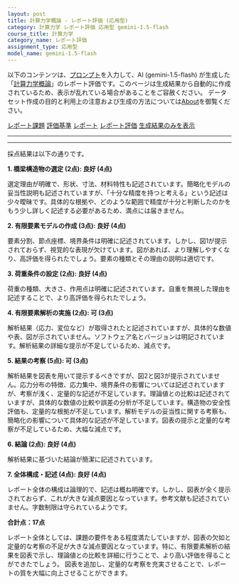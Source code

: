 ```yaml
---
layout: post
title: 計算力学概論 - レポート評価 (応用型)
category: 計算力学 レポート評価 応用型 gemini-1.5-flash
course_title: 計算力学
category_name: レポート評価
assignment_type: 応用型
model_name: gemini-1.5-flash
---
```


以下のコンテンツは、[プロンプト](https://github.com/takedatoshiyuki/synthetic_assignments/tree/main/generated/計算力学/gemini-1.5-flash/prompt_レポート評価-応用型.md)を入力して、AI (gemini-1.5-flash) が生成した「[計算力学概論](/contents/計算力学/)」のレポート評価です。このページは生成結果から自動的に作成されているため、表示が乱れている場合があることをご容赦ください。
データセット作成の目的と利用上の注意および生成の方法については[About](/About)を御覧ください。

[レポート課題](../レポート課題-応用型)
[評価基準](../評価基準-応用型)
[レポート](../レポート-応用型)
[レポート評価](../レポート評価-応用型)
[生成結果のみを表示](https://github.com/takedatoshiyuki/synthetic_assignments/tree/main/generated/計算力学/gemini-1.5-flash/レポート評価-応用型.md)
  

***
***
  
採点結果は以下の通りです。

**1. 橋梁構造物の選定 (2点): 良好 (4点)**

選定理由が明確で、形状、寸法、材料特性も記述されています。簡略化モデルの妥当性説明も記述されていますが、「十分な精度を持つと考える」という記述は少々曖昧です。具体的な根拠や、どのような範囲で精度が十分と判断したのかをもう少し詳しく記述する必要があるため、満点には届きません。


**2. 有限要素モデルの作成 (3点): 良好 (4点)**

要素分割、節点座標、境界条件は明確に記述されています。しかし、図1が提示されておらず、視覚的な表現が欠けています。図があれば、より理解しやすくなり、高評価を得られたでしょう。要素の種類とその理由の説明は適切です。


**3. 荷重条件の設定 (2点): 良好 (4点)**

荷重の種類、大きさ、作用点は明確に記述されています。自重を無視した理由を記述することで、より高評価を得られたでしょう。


**4. 有限要素解析の実施 (2点): 可 (3点)**

解析結果（応力、変位など）が取得されたと記述されていますが、具体的な数値や表、図が示されていません。ソフトウェア名とバージョンは明記されています。解析結果の詳細な提示が不足しているため、減点です。


**5. 結果の考察 (5点): 可 (3点)**

解析結果を図表を用いて提示するべきですが、図2と図3が提示されていません。応力分布の特徴、応力集中、境界条件の影響については記述されていますが、考察が浅く、定量的な記述が不足しています。理論値との比較は記述されていますが、具体的な数値の比較や誤差の分析が不足しています。構造物の安全性評価も、定量的な根拠が不足しています。解析モデルの妥当性に関する考察も、簡略化の影響について具体的な記述が不足しています。図表の提示と定量的な考察が不足しているため、大幅な減点です。


**6. 結論 (2点): 良好 (4点)**

解析結果に基づいた結論が簡潔に記述されています。


**7. 全体構成・記述 (4点): 良好 (4点)**

レポート全体の構成は論理的で、記述は概ね明確です。しかし、図表が全く提示されておらず、これが大きな減点要因となっています。参考文献も記述されていません。字数制限は守られているようです。


**合計点：17点**

レポート全体としては、課題の要件をある程度満たしていますが、図表の欠如と定量的な考察の不足が大きな減点要因となっています。特に、有限要素解析の結果を図表で示し、理論値との比較を詳細に行うことで、より高い評価を得ることができたでしょう。  図表を追加し、定量的な考察を充実させることで、レポートの質を大幅に向上させることができます。

